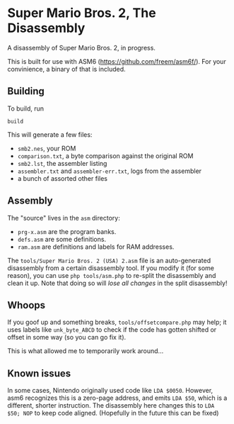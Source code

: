 # Super Mario Bros. 2, The Disassembly
A disassembly of Super Mario Bros. 2, in progress.

This is built for use with ASM6 (https://github.com/freem/asm6f/).
For your convinience, a binary of that is included.

## Building
To build, run

    build

This will generate a few files:

* `smb2.nes`, your ROM
* `comparison.txt`, a byte comparison against the original ROM
* `smb2.lst`, the assembler listing
* `assembler.txt` and `assembler-err.txt`, logs from the assembler
* a bunch of assorted other files

## Assembly
The "source" lives in the `asm` directory:

* `prg-x.asm` are the program banks.
* `defs.asm` are some definitions.
* `ram.asm` are definitions and labels for RAM addresses.

The `tools/Super Mario Bros. 2 (USA) 2.asm` file is an auto-generated disassembly
from a certain disassembly tool. If you modify it (for some reason),
you can use `php tools/asm.php` to re-split the disassembly and clean it up.
Note that doing so will *lose all changes* in the split disassembly!

## Whoops
If you goof up and something breaks, `tools/offsetcompare.php` may help;
it uses labels like `unk_byte_ABCD` to check if the code has gotten
shifted or offset in some way (so you can go fix it).

This is what allowed me to temporarily work around...

## Known issues
In some cases, Nintendo originally used code like `LDA $0050`.
However, asm6 recognizes this is a zero-page address, and emits
`LDA $50`, which is a different, shorter instruction.
The disassembly here changes this to `LDA $50; NOP` to keep
code aligned. (Hopefully in the future this can be fixed)
